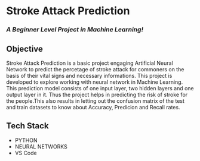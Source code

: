 # Stroke Attack Prediction 


### *A Beginner Level Project in Machine Learning!*

## Objective
Stroke Attack Prediction is a basic project engaging Artificial Neural Network to predict the percetage of stroke attack for commoners on the basis of their vital signs and necessary informations. This project is developed to explore working with neural network in Machine Learning. This prediction model consists of one input layer, two hidden layers and one output layer in it. Thus the project helps in predicting the risk of stroke for the people.This also results in letting out the confusion matrix of the test and train datasets to know about Accuracy, Predicion and Recall rates. 

## Tech Stack

- PYTHON
- NEURAL NETWORKS
- VS Code
